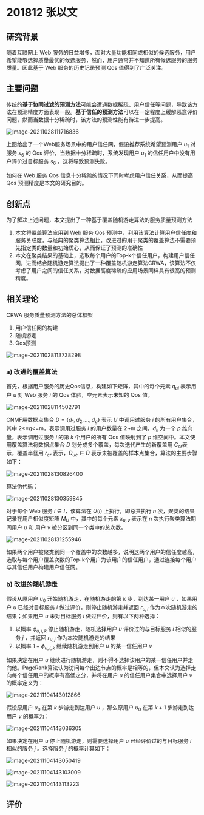 # 201812 张以文



## 研究背景

随着互联网上 Web 服务的日益增多，面对大量功能相同或相似的候选服务，用户希望能够选择质量最优的候选服务，然而，用户通常并不知道所有候选服务的服务质量。因此基于 Web 服务的历史记录预测 Qos 值得到了广泛关注。



## 主要问题

传统的**基于协同过滤的预测方法**可能会遭遇数据稀疏、用户信任等问题，导致该方法在预测精度方面表现一般。**基于信任的预测方法**可以在一定程度上缓解恶意评价问题，然而当数据十分稀疏时，该方法的预测性能有待进一步提高。

![image-20211028111716836](image-20211028111716836.png)



上图给出了一个Web服务场景中的用户信任网，假设推荐系统希望预测用户 $u_1$ 对服务 $s_6$ 的 Qos 评价，当数据十分稀疏时，系统发现用户 $u_1$ 的信任用户中没有用户评价过目标服务 $s_6$ ，这将导致预测失败。

如何在 Web 服务 Qos 信息十分稀疏的情况下同时考虑用户信任关系，从而提高 Qos 预测精度是本文的研究目的。



## 创新点

为了解决上述问题，本文提出了一种基于覆盖随机游走算法的服务质量预测方法

1. 本文将覆盖算法应用到 Web 服务 Qos 预测中，利用该算法计算用户信任度和服务关联度，与经典的聚类算法相比，改进过的用于聚类的覆盖算法不需要预先指定类的数量和初始质心，从而保证了预测的准确性
2. 本文在聚类结果的基础上，选取每个用户的Top-k个信任用户，构建用户信任网，进而结合随机游走算法提出了一种覆盖随机游走算法CRWA，该算法不仅考虑了用户之间的信任关系，对数据高度稀疏的应用场景同样具有很高的预测精度。



## 相关理论

CRWA 服务质量预测方法的总体框架

1. 用户信任网的构建
2. 随机游走
3. Qos预测

![image-20211028113738298](image-20211028113738298.png)



### a) 改进的覆盖算法

首先，根据用户服务的历史Qos信息，构建如下矩阵，其中的每个元素 $q_{ui}$ 表示用户 $u$ 对 Web 服务 $i$ 的 Qos 体验，空元素表示未知的 Qos 值。

![image-20211028114502791](image-20211028114502791.png)



CNMF用数据点集合 $D = \{d_1, d_2, ..., d_g\}$ 表示 $U$ 中调用过服务 $i$ 的所有用户集合，其中  2<=g<=m，表示调用过服务 $i$ 的用户数量在 2~m 之间，$d_k$ 为一个 $p$ 维向量，表示调用过服务 $i$ 的第 $k$ 个用户的所有 Qos 值映射到了 $p$ 维空间中。本文使用覆盖算法将数据点集合 $D$ 划分成多个覆盖，每次迭代产生的新覆盖用 $C_{cr}$表示，覆盖半径用 $r_{cr}$ 表示，$D_{uc} \in D$ 表示未被覆盖的样本点集合，算法的主要步骤如下：

![image-20211028130826400](image-20211028130826400.png)



算法伪代码：

![image-20211028130359845](image-20211028130359845.png)



对于每个 Web 服务 $i \in I$，该算法在 $U(i)$ 上执行，即总共执行 $n$ 次，聚类的结果记录在用户相似度矩阵 $M_U$ 中，其中的每个元素 $x_{u,v}$ 表示在 $n$ 次执行聚类算法期间用户 $u$ 和 用户 $v$ 被分区到同一个类中的总次数。

![image-20211028131255946](image-20211028131255946.png)



如果两个用户被聚类到同一个覆盖中的次数越多，说明这两个用户的信任度越高，选取与每个用户覆盖次数的Top-k个用户为该用户的信任用户，通过连接每个用户与其信任用户构建用户信任网。



### b) 改进的随机游走

假设从原用户 $u_0$ 开始随机游走，在随机游走的第 $k$ 步，到达某一用户 $u$ ，如果用户 $u$ 已经对目标服务 $i$ 做过评价，则停止随机游走并返回 $r_{u,i}$ 作为本次随机游走的结果；如果用户 $u$ 未对目标服务 $i$ 做过评价，则有以下两种选择：

1. 以概率 $\phi_{u,i,k}$ 停止随机游走，随机选择用户 $u$ 评价过的与目标服务 $i$ 相似的服务 $j$ ，并返回 $r_{u,j}$ 作为本次随机游走的结果
2. 以概率 $1 - \phi_{u,i,k}$ 继续随机游走到用户 $u$ 的某一信任用户 $v$



如果决定在用户 $u$ 继续进行随机游走，则不得不选择该用户的某一信任用户并走向他。PageRank算法认为访问每个出边节点的概率是相等的，但本文认为选择走向每个信任用户的概率有高低之分，并将在用户 $u$ 的信任用户集合中选择用户 $v$ 的概率定义为：

![image-20211104143012866](image-20211104143012866.png)



假设原用户 $u_0$ 在第 $k$ 步游走到达用户 $u$ ，那么原用户 $u_0$ 在第 $k + 1$ 步游走到达用户 $v$ 的概率为：

![image-20211104143036305](image-20211104143036305.png)



如果决定在用户 $u$ 停止随机游走，则需要选择用户 $u$ 已经评价过的与目标服务 $i$ 相似的服务 $j$ 。选择服务 $j$ 的概率计算如下：

![image-20211104143050419](image-20211104143050419.png)



![image-20211104143103009](image-20211104143103009.png)

![image-20211104143113223](image-20211104143113223.png)

## 评价



